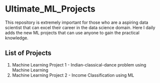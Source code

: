 # Ultimate_ML_Projects

This repository is extremely important for those who are a aspiring data scientist that can excel their career in the data science domain. Here I daily adds the new ML projects that can use anyone to gain the practical knowledge.

## List of Projects

1. Machine Learning Project 1 - Indian-classical-dance problem using Machine Learning
2. Machine Learning Project 2 - Income Classification using ML
